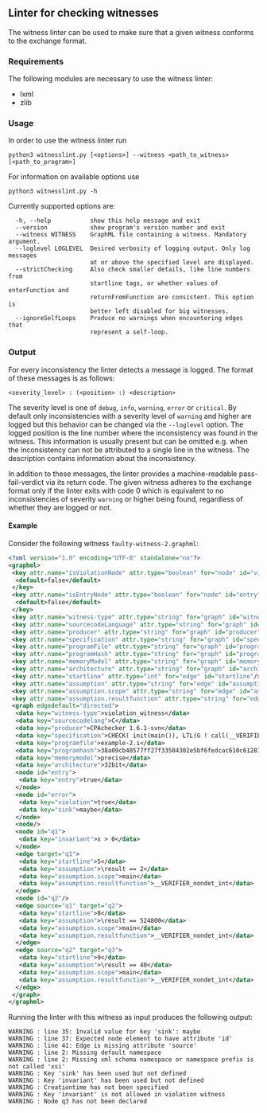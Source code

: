 <!--
This file is part of sv-witnesses repository: https://github.com/sosy-lab/sv-witnesses

SPDX-FileCopyrightText: 2020 Dirk Beyer <https://www.sosy-lab.org>

SPDX-License-Identifier: Apache-2.0
-->

## Linter for checking witnesses

The witness linter can be used to make sure that a given witness conforms to the exchange format.

### Requirements

The following modules are necessary to use the witness linter:

- lxml
- zlib

### Usage

In order to use the witness linter run

```
python3 witnesslint.py [<options>] --witness <path_to_witness> [<path_to_program>]
```

For information on available options use

```
python3 witnesslint.py -h
```

Currently supported options are:

```
  -h, --help           show this help message and exit
  --version            show program's version number and exit
  --witness WITNESS    GraphML file containing a witness. Mandatory argument.
  --loglevel LOGLEVEL  Desired verbosity of logging output. Only log messages
                       at or above the specified level are displayed.
  --strictChecking     Also check smaller details, like line numbers from
                       startline tags, or whether values of enterFunction and
                       returnFromFunction are consistent. This option is
                       better left disabled for big witnesses.
  --ignoreSelfLoops    Produce no warnings when encountering edges that
                       represent a self-loop.
```

### Output

For every inconsistency the linter detects a message is logged. The format of these messages is as follows:

```
<severity_level> : (<position> :) <description>
```

The severity level is one of ``debug``, ``info``, ``warning``, ``error`` or ``critical``. By default only inconsistencies with a severity level of ``warning`` and higher are logged but this behavior can be changed via the ``--loglevel`` option.
The logged position is the line number where the inconsistency was found in the witness. This information is usually present but can be omitted e.g. when the inconsistency can not be attributed to a single line in the witness.
The description contains information about the inconsistency.

In addition to these messages, the linter provides a machine-readable pass-fail-verdict via its return code. The given witness adheres to the exchange format only if the linter exits with code 0 which is equivalent to no inconsistencies of severity ``warning`` or higher being found, regardless of whether they are logged or not.

#### Example

Consider the following witness ``faulty-witness-2.graphml``:

```xml
<?xml version="1.0" encoding="UTF-8" standalone="no"?>
<graphml>
 <key attr.name="isViolationNode" attr.type="boolean" for="node" id="violation">
  <default>false</default>
 </key>
 <key attr.name="isEntryNode" attr.type="boolean" for="node" id="entry">
  <default>false</default>
 </key>
 <key attr.name="witness-type" attr.type="string" for="graph" id="witness-type"/>
 <key attr.name="sourcecodeLanguage" attr.type="string" for="graph" id="sourcecodelang"/>
 <key attr.name="producer" attr.type="string" for="graph" id="producer"/>
 <key attr.name="specification" attr.type="string" for="graph" id="specification"/>
 <key attr.name="programFile" attr.type="string" for="graph" id="programfile"/>
 <key attr.name="programHash" attr.type="string" for="graph" id="programhash"/>
 <key attr.name="memoryModel" attr.type="string" for="graph" id="memorymodel"/>
 <key attr.name="architecture" attr.type="string" for="graph" id="architecture"/>
 <key attr.name="startline" attr.type="int" for="edge" id="startline"/>
 <key attr.name="assumption" attr.type="string" for="edge" id="assumption"/>
 <key attr.name="assumption.scope" attr.type="string" for="edge" id="assumption.scope"/>
 <key attr.name="assumption.resultfunction" attr.type="string" for="edge" id="assumption.resultfunction"/>
 <graph edgedefault="directed">
  <data key="witness-type">violation_witness</data>
  <data key="sourcecodelang">C</data>
  <data key="producer">CPAchecker 1.6.1-svn</data>
  <data key="specification">CHECK( init(main()), LTL(G ! call(__VERIFIER_error())) )</data>
  <data key="programfile">example-2.i</data>
  <data key="programhash">38a09cb40577ff27f33504302e5bf6fedcac610c6128114db6fbf6c2967c47de</data>
  <data key="memorymodel">precise</data>
  <data key="architecture">32bit</data>
  <node id="entry">
   <data key="entry">true</data>
  </node>
  <node id="error">
   <data key="violation">true</data>
   <data key="sink">maybe</data>
  </node>
  <node/>
  <node id="q1">
   <data key="invariant">x > 0</data>
  </node>
  <edge target="q1">
   <data key="startline">5</data>
   <data key="assumption">\result == 2</data>
   <data key="assumption.scope">main</data>
   <data key="assumption.resultfunction">__VERIFIER_nondet_int</data>
  </edge>
  <node id="q2"/>
  <edge source="q1" target="q2">
   <data key="startline">8</data>
   <data key="assumption">\result == 524800</data>
   <data key="assumption.scope">main</data>
   <data key="assumption.resultfunction">__VERIFIER_nondet_int</data>
  </edge>
  <edge source="q2" target="q3">
   <data key="startline">9</data>
   <data key="assumption">\result == 40</data>
   <data key="assumption.scope">main</data>
   <data key="assumption.resultfunction">__VERIFIER_nondet_int</data>
  </edge>
 </graph>
</graphml>
```

Running the linter with this witness as input produces the following output:

```
WARNING : line 35: Invalid value for key 'sink': maybe
WARNING : line 37: Expected node element to have attribute 'id'
WARNING : line 41: Edge is missing attribute 'source'
WARNING : line 2: Missing default namespace
WARNING : line 2: Missing xml schema namespace or namespace prefix is not called 'xsi'
WARNING : Key 'sink' has been used but not defined
WARNING : Key 'invariant' has been used but not defined
WARNING : Creationtime has not been specified
WARNING : Key 'invariant' is not allowed in violation witness
WARNING : Node q3 has not been declared
```
